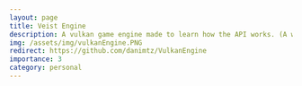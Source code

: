 ```yaml
---
layout: page
title: Veist Engine
description: A vulkan game engine made to learn how the API works. (A work in progress)
img: /assets/img/vulkanEngine.PNG
redirect: https://github.com/danimtz/VulkanEngine
importance: 3
category: personal
---
```

